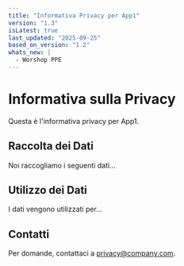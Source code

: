 ```yaml
---
title: "Informativa Privacy per App1"
version: "1.3"
isLatest: true
last_updated: "2025-09-25"
based_on_version: "1.2"
whats_new: |
  - Worshop PPE
---
```


# Informativa sulla Privacy

Questa è l'informativa privacy per App1.

## Raccolta dei Dati

Noi raccogliamo i seguenti dati...

## Utilizzo dei Dati

I dati vengono utilizzati per...

## Contatti

Per domande, contattaci a privacy@company.com.

